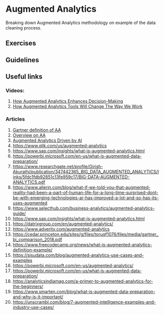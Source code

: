 # Augmented Analytics
Breaking down Augmented Analytics methodology on example of the data cleaning process.  

## Exercises 

## Guidelines 

## Useful links 
### Videos:
1. <a href="https://www.youtube.com/watch?v=kyFrQRPGpAM" target="_blank">How Augmented Analytics Enhances Decision-Making</a>
2. <a href="https://www.youtube.com/watch?v=ascreEpm33A&t=0s" target="_blank">How Augmented Analytics Tools Will Change The Way We Work</a>
### Articles
1. <a href="https://www.gartner.com/en/documents/3773164" target="_blank">Gartner definition of AA</a> 
2. <a href="https://www.adverity.com/augmented-analytics" target="_blank">Overview on AA</a>  
3. <a href="https://www.mdpi.com/1424-8220/22/20/8071"  target="_blank">Augmented Analytics Driven by AI</a>
4. https://www.qlik.com/us/augmented-analytics
5. https://www.sap.com/insights/what-is-augmented-analytics.html
6. https://powerbi.microsoft.com/en-us/what-is-augmented-data-preparation/
7. https://www.researchgate.net/profile/Girish-Akurathi/publication/347442365_BIG_DATA_AUGMENTED_ANALYTICS/links/5fdc1fdb92851c13fe959c17/BIG-DATA-AUGMENTED-ANALYTICS.pdf
8. https://www.allerin.com/blog/what-if-we-told-you-that-augmented-reality-had-been-a-part-of-human-life-for-a-long-time-surprised-dont-be-with-emerging-technologies-ar-has-improved-a-lot-and-so-has-its-uses-augmented
9. https://www.selecthub.com/business-analytics/augmented-analytics-guide/
10. https://www.sap.com/insights/what-is-augmented-analytics.html
11. https://datrixgroup.com/en/augmented-analytics/
12. https://www.adverity.com/augmented-analytics  
13. https://cedar.princeton.edu/sites/g/files/toruqf1076/files/media/gartner_bi_comparison_2018.pdf  
14. https://www.freecodecamp.org/news/what-is-augmented-analytics-definition-example/
15. https://sisudata.com/blog/augmented-analytics-use-cases-and-examples
16. https://powerbi.microsoft.com/en-us/augmented-analytics/ 
17. https://powerbi.microsoft.com/en-us/what-is-augmented-data-preparation/ 
18. https://analyticsindiamag.com/a-primer-to-augmented-analytics-for-the-beginners/ 
19. https://www.smarten.com/blog/what-is-augmented-data-preparation-and-why-is-it-important/
20. https://unscrambl.com/blog/7-augmented-intelligence-examples-and-industry-use-cases/
